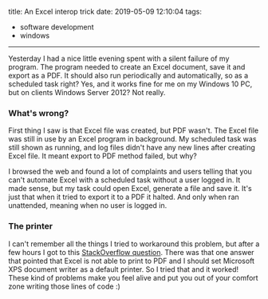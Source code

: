 title: An Excel interop trick
date: 2019-05-09 12:10:04
tags:
- software development
- windows
---
Yesterday I had a nice little evening spent with a silent failure of my program. The program needed to create an Excel document, save it and export as a PDF. It should also run periodically and automatically, so as a scheduled task right? Yes, and it works fine for me on my Windows 10 PC, but on clients Windows Server 2012? Not really.
<!--more-->
### What's wrong?
First thing I saw is that Excel file was created, but PDF wasn't. The Excel file was still in use by an Excel program in background. My scheduled task was still shown as running, and log files didn't have any new lines after creating Excel file. It meant export to PDF method failed, but why?

I browsed the web and found a lot of complaints and users telling that you can't automate Excel with a scheduled task without a user logged in. It made sense, but my task could open Excel, generate a file and save it. It's just that when it tried to export it to a PDF it halted. And only when ran unattended, meaning when no user is logged in.

### The printer
I can't remember all the things I tried to workaround this problem, but after a few hours I got to this [StackOverflow question](https://stackoverflow.com/questions/10272415/excel-exportasfixedformat-pdf). There was that one answer that pointed that Excel is not able to print to PDF and I should set Microsoft XPS document writer as a default printer. So I tried that and it worked! These kind of problems make you feel alive and put you out of your comfort zone writing those lines of code :)


